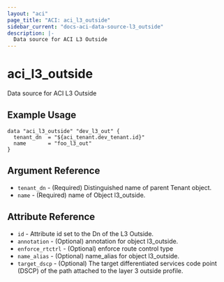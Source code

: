 ```yaml
---
layout: "aci"
page_title: "ACI: aci_l3_outside"
sidebar_current: "docs-aci-data-source-l3_outside"
description: |-
  Data source for ACI L3 Outside
---
```


# aci_l3_outside #
Data source for ACI L3 Outside

## Example Usage ##

```hcl
data "aci_l3_outside" "dev_l3_out" {
  tenant_dn  = "${aci_tenant.dev_tenant.id}"
  name       = "foo_l3_out"
}
```
## Argument Reference ##
* `tenant_dn` - (Required) Distinguished name of parent Tenant object.
* `name` - (Required) name of Object l3_outside.



## Attribute Reference

* `id` - Attribute id set to the Dn of the L3 Outside.
* `annotation` - (Optional) annotation for object l3_outside.
* `enforce_rtctrl` - (Optional) enforce route control type
* `name_alias` - (Optional) name_alias for object l3_outside.
* `target_dscp` - (Optional) The target differentiated services code point (DSCP) of the path attached to the layer 3 outside profile.
